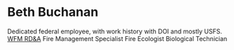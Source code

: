 # Beth Buchanan
Dedicated federal employee, with work history with DOI and mostly USFS.
[WFM RD&A](https://wfmrda.nwcg.gov/about-us/meet-wfm-rda-staff) Fire Management Specialist
Fire Ecologist
Biological Technician


